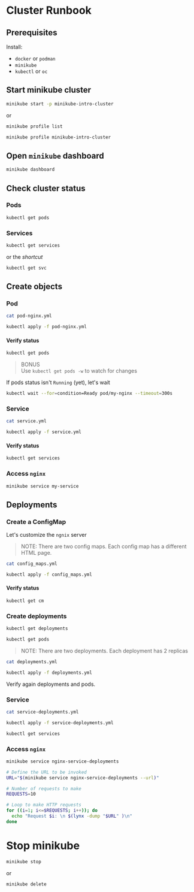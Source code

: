 # Cluster Runbook

## Prerequisites

Install:

- `docker` or `podman`
- `minikube`
- `kubectl` or `oc`

## Start minikube cluster

```bash
minikube start -p minikube-intro-cluster
```

or

```bash
minikube profile list
```

```bash
minikube profile minikube-intro-cluster
```

## Open `minikube` dashboard

```bash { background=true }
minikube dashboard
```

## Check cluster status

### Pods

```sh { terminalRows=3 }
kubectl get pods
```

### Services

```bash { terminalRows=3 }
kubectl get services
```

or the _shortcut_

```bash { terminalRows=3 }
kubectl get svc
```

## Create objects

### Pod

```bash { closeTerminalOnSuccess=true interactive=false mimeType=text/x-yaml }
cat pod-nginx.yml
```

```bash { terminalRows=3 }
kubectl apply -f pod-nginx.yml
```

#### Verify status

```bash { terminalRows=3 }
kubectl get pods
```

> BONUS  
> Use `kubectl get pods -w` to watch for changes

If pods status isn't `Running` (yet), let's wait

```bash
kubectl wait --for=condition=Ready pod/my-nginx --timeout=300s
```

### Service

```bash { closeTerminalOnSuccess=true interactive=false mimeType=text/x-yaml }
cat service.yml
```

```bash { terminalRows=3 }
kubectl apply -f service.yml
```

#### Verify status

```bash { terminalRows=4 }
kubectl get services
```

### Access `nginx`

```bash
minikube service my-service
```

## Deployments

### Create a ConfigMap

Let's customize the `ngnix` server

> NOTE: There are two config maps. Each config map has a different HTML page.

```bash { closeTerminalOnSuccess=true interactive=false mimeType=text/x-yaml }
cat config_maps.yml
```

```bash { terminalRows=2 }
kubectl apply -f config_maps.yml
```

#### Verify status

```bash { terminalRows=4 }
kubectl get cm
```

### Create deployments

```bash { terminalRows=4 }
kubectl get deployments
```

```bash { terminalRows=7 }
kubectl get pods
```

> NOTE: There are two deployments. Each deployment has 2 replicas

```bash { closeTerminalOnSuccess=true interactive=false mimeType=text/x-yaml }
cat deployments.yml
```

```bash { terminalRows=2 }
kubectl apply -f deployments.yml
```

Verify again deployments and pods.

### Service

```bash { closeTerminalOnSuccess=true interactive=false mimeType=text/x-yaml }
cat service-deployments.yml
```

```bash { terminalRows=3 }
kubectl apply -f service-deployments.yml
```

```bash { terminalRows=4 }
kubectl get services
```

### Access `nginx`

```bash
minikube service nginx-service-deployments
```

```bash { interpreter= mimeType=text/plain terminalRows=50 }
# Define the URL to be invoked
URL="$(minikube service nginx-service-deployments --url)"

# Number of requests to make
REQUESTS=10

# Loop to make HTTP requests
for ((i=1; i<=$REQUESTS; i++)); do
  echo "Request $i: \n $(lynx -dump "$URL" )\n"
done
```

# Stop minikube

```bash
minikube stop
```

or

```bash
minikube delete
```
